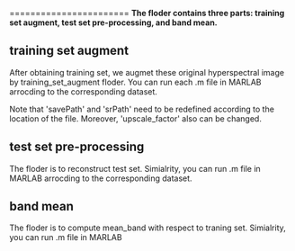 =======================
**The floder contains three parts: training set augment, test set pre-processing, and band mean.**


**training set augment**
-------------------------

After obtaining training set, we augmet these original hyperspectral image by training_set_augment floder. 
You can  run each .m file in MARLAB arrocding to the corresponding dataset.
 
Note that 'savePath' and 'srPath' need to be redefined according to the location of the file.
Moreover, 'upscale_factor' also can be changed. 

**test set pre-processing**
----------------------------
The floder is to reconstruct test set. Simialrity, you can run .m file in MARLAB arrocding to the corresponding dataset.


**band mean**
---------------------------
The floder is to compute mean_band with respect to traning set. Simialrity, you can run .m file in MARLAB 

